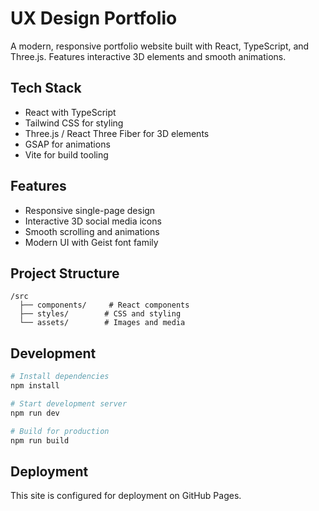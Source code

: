 # UX Design Portfolio

A modern, responsive portfolio website built with React, TypeScript, and Three.js. Features interactive 3D elements and smooth animations.

## Tech Stack

- React with TypeScript
- Tailwind CSS for styling
- Three.js / React Three Fiber for 3D elements
- GSAP for animations
- Vite for build tooling

## Features

- Responsive single-page design
- Interactive 3D social media icons
- Smooth scrolling and animations
- Modern UI with Geist font family

## Project Structure

```
/src
  ├── components/     # React components
  ├── styles/        # CSS and styling
  └── assets/        # Images and media
```

## Development

```bash
# Install dependencies
npm install

# Start development server
npm run dev

# Build for production
npm run build
```

## Deployment

This site is configured for deployment on GitHub Pages.

